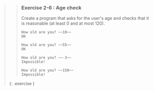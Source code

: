 <!-- WAS 1-19 -->
>>### Exercise 2-6 : Age check
>>
>>Create a program that asks for the user's age and checks that it is reasonable (at least 0 and at most 120).
>>
>>```output
>>How old are you? ~~10~~
>>OK
>>```
>>
>>```output
>>How old are you? ~~55~~
>>OK
>>```
>>
>>```output
>>How old are you? ~~-3~~
>>Impossible!
>>```
>>
>>```output
>>How old are you? ~~150~~
>>Impossible!
>>```
>{: .exercise }
